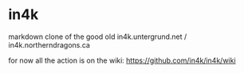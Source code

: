 # in4k

markdown clone of the good old in4k.untergrund.net / in4k.northerndragons.ca

for now all the action is on the wiki: https://github.com/in4k/in4k/wiki
